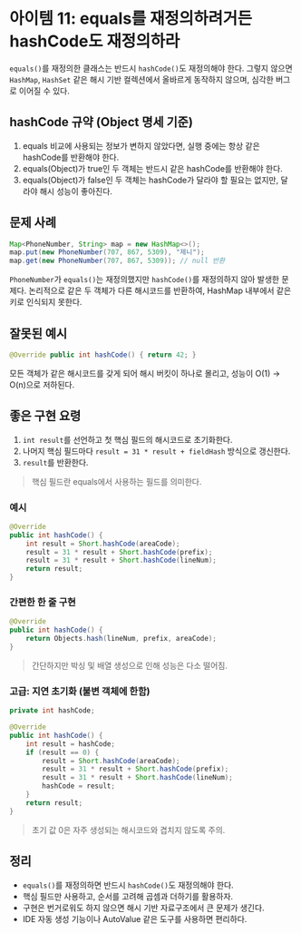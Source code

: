 # 아이템 11: equals를 재정의하려거든 hashCode도 재정의하라

`equals()`를 재정의한 클래스는 반드시 `hashCode()`도 재정의해야 한다. 그렇지 않으면 `HashMap`, `HashSet` 같은 해시 기반 컬렉션에서 올바르게 동작하지 않으며, 심각한 버그로 이어질 수 있다.

## hashCode 규약 (Object 명세 기준)

1. equals 비교에 사용되는 정보가 변하지 않았다면, 실행 중에는 항상 같은 hashCode를 반환해야 한다.
2. equals(Object)가 true인 두 객체는 반드시 같은 hashCode를 반환해야 한다.
3. equals(Object)가 false인 두 객체는 hashCode가 달라야 할 필요는 없지만, 달라야 해시 성능이 좋아진다.

## 문제 사례

```java
Map<PhoneNumber, String> map = new HashMap<>();
map.put(new PhoneNumber(707, 867, 5309), "제니");
map.get(new PhoneNumber(707, 867, 5309)); // null 반환
```

`PhoneNumber`가 `equals()`는 재정의했지만 `hashCode()`를 재정의하지 않아 발생한 문제다. 논리적으로 같은 두 객체가 다른 해시코드를 반환하여, HashMap 내부에서 같은 키로 인식되지 못한다.

## 잘못된 예시

```java
@Override public int hashCode() { return 42; }
```

모든 객체가 같은 해시코드를 갖게 되어 해시 버킷이 하나로 몰리고, 성능이 O(1) → O(n)으로 저하된다.

## 좋은 구현 요령

1. `int result`를 선언하고 첫 핵심 필드의 해시코드로 초기화한다.
2. 나머지 핵심 필드마다 `result = 31 * result + fieldHash` 방식으로 갱신한다.
3. `result`를 반환한다.

> 핵심 필드란 equals에서 사용하는 필드를 의미한다.

### 예시

```java
@Override
public int hashCode() {
    int result = Short.hashCode(areaCode);
    result = 31 * result + Short.hashCode(prefix);
    result = 31 * result + Short.hashCode(lineNum);
    return result;
}
```

### 간편한 한 줄 구현

```java
@Override
public int hashCode() {
    return Objects.hash(lineNum, prefix, areaCode);
}
```

> 간단하지만 박싱 및 배열 생성으로 인해 성능은 다소 떨어짐.

### 고급: 지연 초기화 (불변 객체에 한함)

```java
private int hashCode;

@Override
public int hashCode() {
    int result = hashCode;
    if (result == 0) {
        result = Short.hashCode(areaCode);
        result = 31 * result + Short.hashCode(prefix);
        result = 31 * result + Short.hashCode(lineNum);
        hashCode = result;
    }
    return result;
}
```

> 초기 값 0은 자주 생성되는 해시코드와 겹치지 않도록 주의.

## 정리

- `equals()`를 재정의하면 반드시 `hashCode()`도 재정의해야 한다.
- 핵심 필드만 사용하고, 순서를 고려해 곱셈과 더하기를 활용하자.
- 구현은 번거로워도 하지 않으면 해시 기반 자료구조에서 큰 문제가 생긴다.
- IDE 자동 생성 기능이나 AutoValue 같은 도구를 사용하면 편리하다.